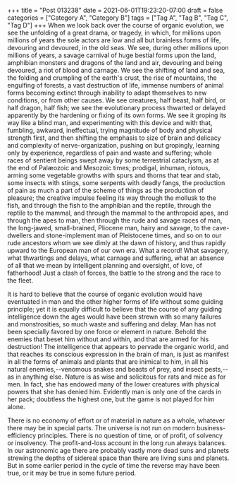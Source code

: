 +++
title = "Post 013238"
date = 2021-06-01T19:23:20-07:00
draft = false
categories = ["Category A", "Category B"]
tags = ["Tag A", "Tag B", "Tag C", "Tag D"]
+++
When we look back over the course of organic evolution, we see the unfolding of a great drama, or tragedy, in which, for millions upon millions of years the sole actors are low and all but brainless forms of life, devouring and devoured, in the old seas. We see, during other millions upon millions of years, a savage carnival of huge bestial forms upon the land, amphibian monsters and dragons of the land and air, devouring and being devoured, a riot of blood and carnage. We see the shifting of land and sea, the folding and crumpling of the earth's crust, the rise of mountains, the engulfing of forests, a vast destruction of life, immense numbers of animal forms becoming extinct through inability to adapt themselves to new conditions, or from other causes. We see creatures, half beast, half bird, or half dragon, half fish; we see the evolutionary process thwarted or delayed apparently by the hardening or fixing of its own forms. We see it groping its way like a blind man, and experimenting with this device and with that, fumbling, awkward, ineffectual, trying magnitude of body and physical strength first, and then shifting the emphasis to size of brain and delicacy and complexity of nerve-organization, pushing on but gropingly, learning only by experience, regardless of pain and waste and suffering; whole races of sentient beings swept away by some terrestrial cataclysm, as at the end of Palæozoic and Mesozoic times; prodigal, inhuman, riotous, arming some vegetable growths with spurs and thorns that tear and stab, some insects with stings, some serpents with deadly fangs, the production of pain as much a part of the scheme of things as the production of pleasure; the creative impulse feeling its way through the mollusk to the fish, and through the fish to the amphibian and the reptile, through the reptile to the mammal, and through the mammal to the anthropoid apes, and through the apes to man, then through the rude and savage races of man, the long-jawed, small-brained, Pliocene man, hairy and savage, to the cave-dwellers and stone-implement man of Pleistocene times, and so on to our rude ancestors whom we see dimly at the dawn of history, and thus rapidly upward to the European man of our own era. What a record! What savagery, what thwartings and delays, what carnage and suffering, what an absence of all that we mean by intelligent planning and oversight, of love, of fatherhood! Just a clash of forces, the battle to the strong and the race to the fleet.

It is hard to believe that the course of organic evolution would have eventuated in man and the other higher forms of life without some guiding principle; yet it is equally difficult to believe that the course of any guiding intelligence down the ages would have been strewn with so many failures and monstrosities, so much waste and suffering and delay. Man has not been specially favored by one force or element in nature. Behold the enemies that beset him without and within, and that are armed for his destruction! The intelligence that appears to pervade the organic world, and that reaches its conscious expression in the brain of man, is just as manifest in all the forms of animals and plants that are inimical to him, in all his natural enemies,--venomous snakes and beasts of prey, and insect pests,--as in anything else. Nature is as wise and solicitous for rats and mice as for men. In fact, she has endowed many of the lower creatures with physical powers that she has denied him. Evidently man is only one of the cards in her pack; doubtless the highest one, but the game is not played for him alone.

There is no economy of effort or of material in nature as a whole, whatever there may be in special parts. The universe is not run on modern business-efficiency principles. There is no question of time, or of profit, of solvency or insolvency. The profit-and-loss account in the long run always balances. In our astronomic age there are probably vastly more dead suns and planets strewing the depths of sidereal space than there are living suns and planets. But in some earlier period in the cycle of time the reverse may have been true, or it may be true in some future period.
